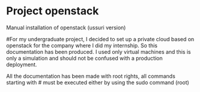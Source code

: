 # Project openstack
Manual installation of openstack (ussuri version)


#For my undergraduate project, I decided to set up a private cloud based on openstack for the company where I did my internship. So this documentation has been produced. I used only virtual machines and this is only a simulation and should not be confused with a production deployment. 


All the documentation has been made with root rights, all commands starting with # must be executed either by using the sudo command (root) 

